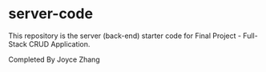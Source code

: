 # server-code

This repository is the server (back-end) starter code for Final Project - Full-Stack CRUD Application.

Completed By Joyce Zhang
